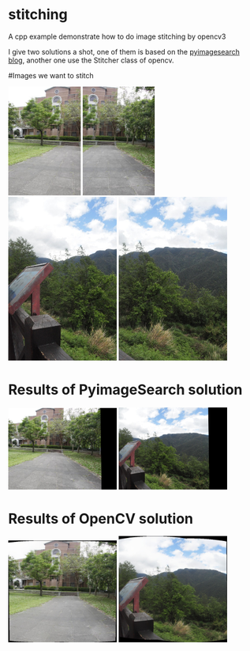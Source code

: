 # stitching

A cpp example demonstrate how to do image stitching by opencv3

I give two solutions a shot, one of them is based on the [pyimagesearch blog](http://www.pyimagesearch.com/2016/01/11/opencv-panorama-stitching/),
another one use the Stitcher class of opencv.

#Images we want to stitch

<img src="./images/5.jpg" height="220px">
<img src="./images/6.jpg" height="220px">
<img src="./images/DSC_0174.jpg" width="220px">
<img src="./images/DSC_0175.jpg" width="220px">

# Results of PyimageSearch solution

<img src="./images/5_feature_stitch_result.jpg" width="220px">
<img src="./images/DSC_0174_feature_stitch_result.jpg" width="220px">

# Results of OpenCV solution

<img src="./images/5_opencv_stitch_result.jpg" width="220px">
<img src="./images/DSC_0174_opencv_stitch_result.jpg" width="220px">